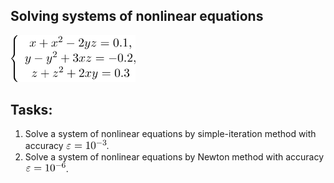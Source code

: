 
## Solving systems of nonlinear equations

<p align="left">
    <img alt="System" src="img/system.png" width="200"/>
</p>

## Tasks: 

1. Solve a system of nonlinear equations by simple-iteration method with accuracy <img alt="First epsilon" src="img/first_epsilon.png" width="65"/>.  
2. Solve a system of nonlinear equations by Newton method with accuracy <img alt="Second epsilon" src="img/second_epsilon.png" width="65"/>.
